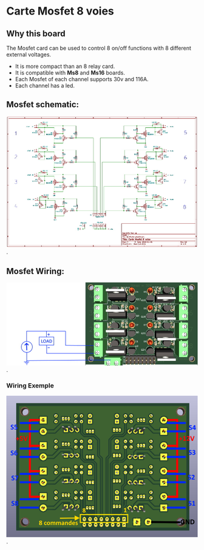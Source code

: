 # Carte Mosfet 8 voies

## Why this board
The Mosfet card can be used to control 8 on/off functions with 8 different external voltages.
* It is more compact than an 8 relay card.
* It is compatible with **Ms8** and **Ms16** boards.
* Each Mosfet of each channel supports 30v and 116A.
* Each channel has a led.  

## Mosfet schematic:
![here](https://github.com/Ingwie/OpenAVRc_Hw/blob/V3/MultiSwitch_MosFet/Mosfet.jpg).  

## Mosfet Wiring:
![here](https://github.com/Ingwie/OpenAVRc_Hw/blob/V3/MultiSwitch_MosFet/Mosfet_Wiring.jpg).  

### Wiring Exemple
![here](https://github.com/Ingwie/OpenAVRc_Hw/blob/V3/MultiSwitch_MosFet/MultiSwitch_MosFet_Bottom.png). 


